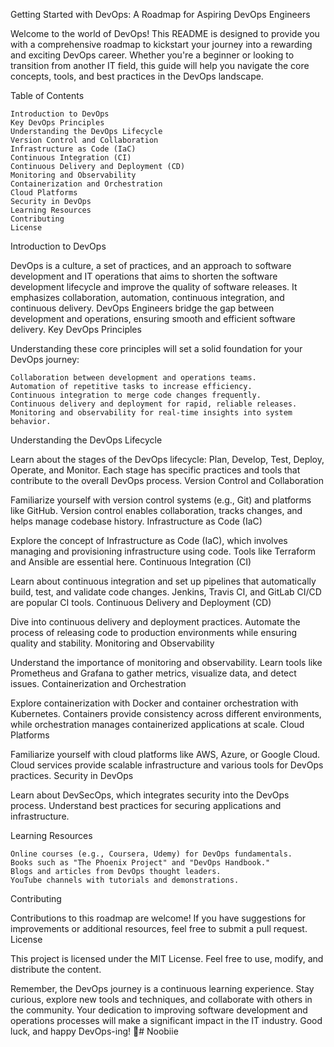 Getting Started with DevOps: A Roadmap for Aspiring DevOps Engineers

Welcome to the world of DevOps! This README is designed to provide you with a comprehensive roadmap to kickstart your journey into a rewarding and exciting DevOps career. Whether you're a beginner or looking to transition from another IT field, this guide will help you navigate the core concepts, tools, and best practices in the DevOps landscape.

Table of Contents

    Introduction to DevOps
    Key DevOps Principles
    Understanding the DevOps Lifecycle
    Version Control and Collaboration
    Infrastructure as Code (IaC)
    Continuous Integration (CI)
    Continuous Delivery and Deployment (CD)
    Monitoring and Observability
    Containerization and Orchestration
    Cloud Platforms
    Security in DevOps
    Learning Resources
    Contributing
    License

Introduction to DevOps

DevOps is a culture, a set of practices, and an approach to software development and IT operations that aims to shorten the software development lifecycle and improve the quality of software releases. It emphasizes collaboration, automation, continuous integration, and continuous delivery. DevOps Engineers bridge the gap between development and operations, ensuring smooth and efficient software delivery.
Key DevOps Principles

Understanding these core principles will set a solid foundation for your DevOps journey:

    Collaboration between development and operations teams.
    Automation of repetitive tasks to increase efficiency.
    Continuous integration to merge code changes frequently.
    Continuous delivery and deployment for rapid, reliable releases.
    Monitoring and observability for real-time insights into system behavior.

Understanding the DevOps Lifecycle

Learn about the stages of the DevOps lifecycle: Plan, Develop, Test, Deploy, Operate, and Monitor. Each stage has specific practices and tools that contribute to the overall DevOps process.
Version Control and Collaboration

Familiarize yourself with version control systems (e.g., Git) and platforms like GitHub. Version control enables collaboration, tracks changes, and helps manage codebase history.
Infrastructure as Code (IaC)

Explore the concept of Infrastructure as Code (IaC), which involves managing and provisioning infrastructure using code. Tools like Terraform and Ansible are essential here.
Continuous Integration (CI)

Learn about continuous integration and set up pipelines that automatically build, test, and validate code changes. Jenkins, Travis CI, and GitLab CI/CD are popular CI tools.
Continuous Delivery and Deployment (CD)

Dive into continuous delivery and deployment practices. Automate the process of releasing code to production environments while ensuring quality and stability.
Monitoring and Observability

Understand the importance of monitoring and observability. Learn tools like Prometheus and Grafana to gather metrics, visualize data, and detect issues.
Containerization and Orchestration

Explore containerization with Docker and container orchestration with Kubernetes. Containers provide consistency across different environments, while orchestration manages containerized applications at scale.
Cloud Platforms

Familiarize yourself with cloud platforms like AWS, Azure, or Google Cloud. Cloud services provide scalable infrastructure and various tools for DevOps practices.
Security in DevOps

Learn about DevSecOps, which integrates security into the DevOps process. Understand best practices for securing applications and infrastructure.

Learning Resources

    Online courses (e.g., Coursera, Udemy) for DevOps fundamentals.
    Books such as "The Phoenix Project" and "DevOps Handbook."
    Blogs and articles from DevOps thought leaders.
    YouTube channels with tutorials and demonstrations.

Contributing

Contributions to this roadmap are welcome! If you have suggestions for improvements or additional resources, feel free to submit a pull request.
License

This project is licensed under the MIT License. Feel free to use, modify, and distribute the content.

Remember, the DevOps journey is a continuous learning experience. Stay curious, explore new tools and techniques, and collaborate with others in the community. Your dedication to improving software development and operations processes will make a significant impact in the IT industry. Good luck, and happy DevOps-ing! 🚀# Noobiie
